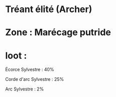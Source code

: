 # Tréant élité (Archer)

# Zone : Marécage putride

# loot : 
Écorce Sylvestre : 40%

Corde d'arc Sylvestre : 25%

Arc Sylvestre : 2%
